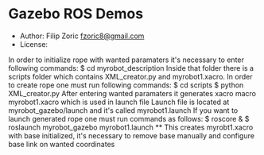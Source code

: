 # Gazebo ROS Demos

* Author: Filip Zoric <fzoric8@gmail.com>
* License: 

In order to initialize rope with wanted paramaters it's necessary to enter following commands:
	$ cd myrobot_description
Inside that folder there is a scripts folder which contains XML_creator.py and myrobot1.xacro.
In order to create rope one must run following commands:
	$ cd scripts
	$ python XML_creator.py
After entering wanted paramaters it generates xacro macro myrobot1.xacro which is used in launch file
Launch file is located at myrobot_gazebo/launch and it's called myrobot1.launch
If you want to launch generated rope one must run commands as follows:
	$ roscore &
	$ roslaunch myrobot_gazebo myrobot1.launch
** This creates myrobt1.xacro with base initialized, it's necessary to remove base manually
and configure base link on wanted coordinates


